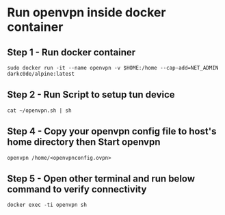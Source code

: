 # Run openvpn inside docker container

## Step 1 - Run docker container
`sudo docker run -it --name openvpn -v $HOME:/home --cap-add=NET_ADMIN darkc0de/alpine:latest`

## Step 2 - Run Script to setup tun device
`cat ~/openvpn.sh | sh`

## Step 4 - Copy your openvpn config file to host's home directory then Start openvpn 
`openvpn /home/<openvpnconfig.ovpn>`

## Step 5 - Open other terminal and run below command to verify connectivity
`docker exec -ti openvpn sh`
